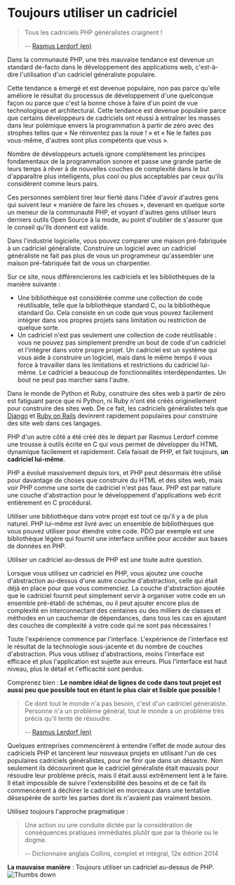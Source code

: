 # Toujours utiliser un cadriciel #

> Tous les cadriciels PHP généralistes craignent !
>
> -- [Rasmus Lerdorf (en)](https://www.youtube.com/watch?v=DuB6UjEsY_Y)

Dans la communauté PHP, une très mauvaise tendance est devenue un standard de-facto dans le développement des applications web, c'est-à-dire l'utilisation d'un cadriciel généraliste populaire.

Cette tendance a émergé et est devenue populaire, non pas parce qu'elle améliore le résultat du processus de développement d'une quelconque façon ou parce que c'est la bonne chose à faire d'un point de vue technologique et architectural. Cette tendance est devenue populaire parce que certains développeurs de cadriciels ont réussi à entraîner les masses dans leur polémique envers la programmation à partir de zéro avec des strophes telles que « Ne réinventez pas la roue ! » et « Ne le faites pas vous-même, d'autres sont plus compétents que vous ».

Nombre de développeurs actuels ignore complètement les principes fondamentaux de la programmation sonore et passe une grande partie de leurs temps à rêver à de nouvelles couches de complexité dans le but d'apparaître plus intelligents, plus cool ou plus acceptables par ceux qu'ils considèrent comme leurs pairs.

Ces personnes semblent tirer leur fierté dans l'idée d'avoir d'autres gens qui suivent leur « manière de faire les choses », devenant en quelque sorte un meneur de la communauté PHP, et voyant d'autres gens utiliser leurs derniers outils Open Source à la mode, au point d'oublier de s'assurer que le conseil qu'ils donnent est valide.

Dans l'industrie logicielle, vous pouvez comparer une maison pré-fabriquée à un cadriciel généraliste. Construire un logiciel avec un cadriciel généraliste ne fait pas plus de vous un programmeur qu'assembler une maison pré-fabriquée fait de vous un charpentier.

Sur ce site, nous différencierons les cadriciels et les bibliothèques de la manière suivante :

* Une bibliothèque est considérée comme une collection de code réutilisable, telle que la bibliothèque standard C, ou la bibliothèque standard Go. Cela consiste en un code que vous pouvez facilement intégrer dans vos propres projets sans limitation ou restriction de quelque sorte.
* Un cadriciel n'est pas seulement une collection de code réutilisable : vous ne pouvez pas simplement prendre un bout de code d'un cadriciel et l'intégrer dans votre propre projet. Un cadriciel est un système qui vous aide à construire un logiciel, mais dans le même temps il vous force à travailler dans les limitations et restrictions du cadriciel lui-même. Le cadriciel a beaucoup de fonctionnalités interdépendantes. Un bout ne peut pas marcher sans l'autre.

Dans le monde de Python et Ruby, construire des sites web à partir de zéro est fatiguant parce que ni Python, ni Ruby n'ont été créés originellement pour construire des sites web. De ce fait, les cadriciels généralistes tels que [Django](https://fr.wikipedia.org/wiki/Django_(framework)) et [Ruby on Rails](https://fr.wikipedia.org/wiki/Ruby_on_Rails) devinrent rapidement populaires pour construire des site web dans ces langages.

PHP d'un autre côté a été créé dès le départ par Rasmus Lerdorf comme une trousse à outils écrite en C qui vous permet de développer du HTML dynamique facilement et rapidement. Cela faisait de PHP, et fait toujours, **un cadriciel lui-même**.

PHP a évolué massivement depuis lors, et PHP peut désormais être utilisé pour davantage de choses que construire du HTML et des sites web, mais voir PHP comme une sorte de cadriciel n'est pas faux. PHP est par nature une couche d'abstraction pour le développement d'applications web écrit entièrement en C procédural.

Utiliser une bibliothèque dans votre projet est tout ce qu'il y a de plus naturel. PHP lui-même est livré avec un ensemble de bibliothèques que vous pouvez utiliser pour étendre votre code. PDO par exemple est une bibliothèque légère qui fournit une interface unifiée pour accéder aux bases de données en PHP.

Utiliser un cadriciel au-dessus de PHP est une toute autre question.

Lorsque vous utilisez un cadriciel en PHP, vous ajoutez une couche d'abstraction au-dessus d'une autre couche d'abstraction, celle qui était déjà en place pour que vous commenciez. La couche d'abstraction ajoutée que le cadriciel fournit peut simplement servir à organiser votre code en un ensemble pré-établi de schémas, ou il peut ajouter encore plus de complexité en interconnectant des centaines ou des milliers de classes et méthodes en un cauchemar de dépendances, dans tous les cas en ajoutant des couches de complexité à votre code qui ne sont pas nécessaires !

Toute l'expérience commence par l'interface. L'expérience de l'interface est le résultat de la technologie sous-jacente et du nombre de couches d'abstraction. Plus vous utilisez d'abstractions, moins l'interface est efficace et plus l'application est sujette aux erreurs. Plus l'interface est haut niveau, plus le détail et l'efficacité sont perdus.

Comprenez bien : **Le nombre idéal de lignes de code dans tout projet est aussi peu que possible tout en étant le plus clair et lisible que possible !**

> Ce dont tout le monde n'a pas besoin, c'est d'un cadriciel généraliste. Personne n'a un problème général, tout le monde a un problème très précis qu'il tente de résoudre.
>
> -- [Rasmus Lerdorf (en)](https://www.youtube.com/watch?v=anr7DQnMMs0)

Quelques entreprises commencèrent à entendre l'effet de mode autour des cadriciels PHP et lancèrent leur nouveaux projets en utilisant l'un de ces populaires cadriciels généralistes, pour ne finir que dans un désastre. Non seulement ils découvrirent que le cadriciel généraliste était mauvais pour résoudre leur problème précis, mais il était aussi extrêmement lent à le faire. Il était impossible de suivre l'extensibilité des besoins et de ce fait ils commencèrent à déchirer le cadriciel en morceaux dans une tentative désespérée de sortir les parties dont ils n'avaient pas vraiment besoin.

Utilisez toujours l'approche pragmatique :

> Une action ou une conduite dictée par la considération de conséquences pratiques immédiates plutôt que par la théorie ou le dogme.
>
> -- Dictionnaire anglais Collins, complet et intégral, 12e édition 2014

**La mauvaise manière** : Toujours utiliser un cadriciel au-dessus de PHP.  ![Thumbs down](/img/thumbs-down.png)
